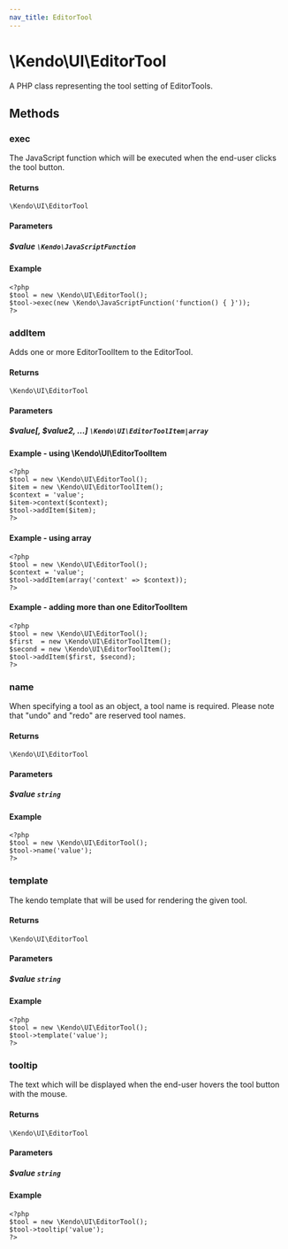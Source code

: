 ```yaml
---
nav_title: EditorTool
---
```


# \Kendo\UI\EditorTool

A PHP class representing the tool setting of EditorTools.


## Methods

### exec
The JavaScript function which will be executed when the end-user clicks the tool button.

#### Returns
`\Kendo\UI\EditorTool`

#### Parameters

##### $value `\Kendo\JavaScriptFunction`



#### Example 
    <?php
    $tool = new \Kendo\UI\EditorTool();
    $tool->exec(new \Kendo\JavaScriptFunction('function() { }'));
    ?>

### addItem

Adds one or more EditorToolItem to the EditorTool.

#### Returns
`\Kendo\UI\EditorTool`

#### Parameters

##### $value[, $value2, ...] `\Kendo\UI\EditorToolItem|array`

#### Example - using \Kendo\UI\EditorToolItem

    <?php
    $tool = new \Kendo\UI\EditorTool();
    $item = new \Kendo\UI\EditorToolItem();
    $context = 'value';
    $item->context($context);
    $tool->addItem($item);
    ?>

#### Example - using array

    <?php
    $tool = new \Kendo\UI\EditorTool();
    $context = 'value';
    $tool->addItem(array('context' => $context));
    ?>

#### Example - adding more than one EditorToolItem

    <?php
    $tool = new \Kendo\UI\EditorTool();
    $first  = new \Kendo\UI\EditorToolItem();
    $second = new \Kendo\UI\EditorToolItem();
    $tool->addItem($first, $second);
    ?>

### name
When specifying a tool as an object, a tool name is required. Please note that "undo" and "redo" are reserved tool names.

#### Returns
`\Kendo\UI\EditorTool`

#### Parameters

##### $value `string`



#### Example 
    <?php
    $tool = new \Kendo\UI\EditorTool();
    $tool->name('value');
    ?>

### template
The kendo template that will be used for rendering the given tool.

#### Returns
`\Kendo\UI\EditorTool`

#### Parameters

##### $value `string`



#### Example 
    <?php
    $tool = new \Kendo\UI\EditorTool();
    $tool->template('value');
    ?>

### tooltip
The text which will be displayed when the end-user hovers the tool button with the mouse.

#### Returns
`\Kendo\UI\EditorTool`

#### Parameters

##### $value `string`



#### Example 
    <?php
    $tool = new \Kendo\UI\EditorTool();
    $tool->tooltip('value');
    ?>

